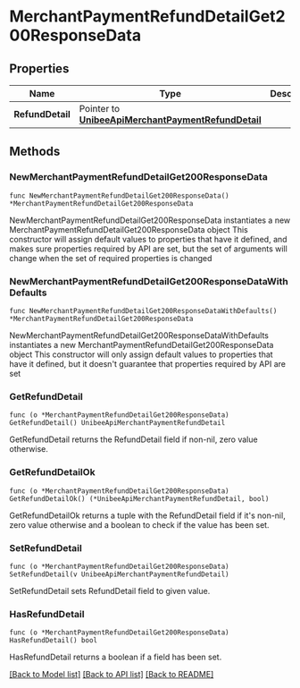 # MerchantPaymentRefundDetailGet200ResponseData

## Properties

Name | Type | Description | Notes
------------ | ------------- | ------------- | -------------
**RefundDetail** | Pointer to [**UnibeeApiMerchantPaymentRefundDetail**](UnibeeApiMerchantPaymentRefundDetail.md) |  | [optional] 

## Methods

### NewMerchantPaymentRefundDetailGet200ResponseData

`func NewMerchantPaymentRefundDetailGet200ResponseData() *MerchantPaymentRefundDetailGet200ResponseData`

NewMerchantPaymentRefundDetailGet200ResponseData instantiates a new MerchantPaymentRefundDetailGet200ResponseData object
This constructor will assign default values to properties that have it defined,
and makes sure properties required by API are set, but the set of arguments
will change when the set of required properties is changed

### NewMerchantPaymentRefundDetailGet200ResponseDataWithDefaults

`func NewMerchantPaymentRefundDetailGet200ResponseDataWithDefaults() *MerchantPaymentRefundDetailGet200ResponseData`

NewMerchantPaymentRefundDetailGet200ResponseDataWithDefaults instantiates a new MerchantPaymentRefundDetailGet200ResponseData object
This constructor will only assign default values to properties that have it defined,
but it doesn't guarantee that properties required by API are set

### GetRefundDetail

`func (o *MerchantPaymentRefundDetailGet200ResponseData) GetRefundDetail() UnibeeApiMerchantPaymentRefundDetail`

GetRefundDetail returns the RefundDetail field if non-nil, zero value otherwise.

### GetRefundDetailOk

`func (o *MerchantPaymentRefundDetailGet200ResponseData) GetRefundDetailOk() (*UnibeeApiMerchantPaymentRefundDetail, bool)`

GetRefundDetailOk returns a tuple with the RefundDetail field if it's non-nil, zero value otherwise
and a boolean to check if the value has been set.

### SetRefundDetail

`func (o *MerchantPaymentRefundDetailGet200ResponseData) SetRefundDetail(v UnibeeApiMerchantPaymentRefundDetail)`

SetRefundDetail sets RefundDetail field to given value.

### HasRefundDetail

`func (o *MerchantPaymentRefundDetailGet200ResponseData) HasRefundDetail() bool`

HasRefundDetail returns a boolean if a field has been set.


[[Back to Model list]](../README.md#documentation-for-models) [[Back to API list]](../README.md#documentation-for-api-endpoints) [[Back to README]](../README.md)


